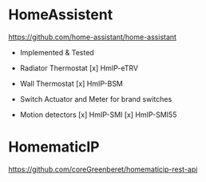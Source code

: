 # HomeAssistent
https://github.com/home-assistant/home-assistant

- Implemented & Tested
 
- Radiator Thermostat
   [x] HmIP-eTRV
 
- Wall Thermostat
 [x] HmIP-BSM
 
- Switch Actuator and Meter for brand switches
 
- Motion detectors
 [x] HmIP-SMI
 [x] HmIP-SMI55




# HomematicIP
https://github.com/coreGreenberet/homematicip-rest-api
